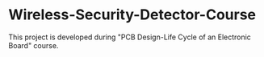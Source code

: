 # Wireless-Security-Detector-Course
This project is developed during "PCB Design-Life Cycle of an Electronic Board" course.
